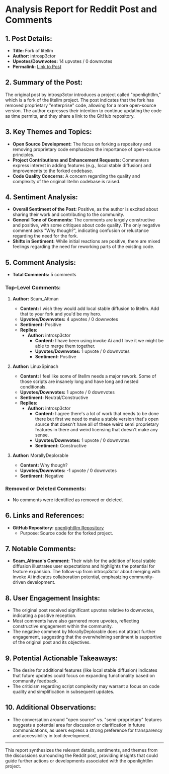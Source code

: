# Analysis Report for Reddit Post and Comments

## 1. Post Details:
- **Title:** Fork of litellm
- **Author:** introsp3ctor
- **Upvotes/Downvotes:** 14 upvotes / 0 downvotes
- **Permalink:** [Link to Post](https://www.reddit.com/r/LocalLLaMA/comments/1hgk6b4/openlightllmfork_of_litellm/)

## 2. Summary of the Post:
The original post by introsp3ctor introduces a project called "openlightllm," which is a fork of the litellm project. The post indicates that the fork has removed proprietary "enterprise" code, allowing for a more open-source version. The author expresses their intention to continue updating the code as time permits, and they share a link to the GitHub repository.

## 3. Key Themes and Topics:
- **Open Source Development:** The focus on forking a repository and removing proprietary code emphasizes the importance of open-source principles.
- **Project Contributions and Enhancement Requests:** Commenters express interest in adding features (e.g., local stable diffusion) and improvements to the forked codebase.
- **Code Quality Concerns:** A concern regarding the quality and complexity of the original litellm codebase is raised.

## 4. Sentiment Analysis:
- **Overall Sentiment of the Post:** Positive, as the author is excited about sharing their work and contributing to the community.
- **General Tone of Comments:** The comments are largely constructive and positive, with some critiques about code quality. The only negative comment asks "Why though?", indicating confusion or reluctance regarding the need for the fork.
- **Shifts in Sentiment:** While initial reactions are positive, there are mixed feelings regarding the need for reworking parts of the existing code.

## 5. Comment Analysis:
- **Total Comments:** 5 comments

### Top-Level Comments:
1. **Author:** Scam_Altman
   - **Content:** I wish they would add local stable diffusion to litellm. Add that to your fork and you'd be my hero.
   - **Upvotes/Downvotes:** 4 upvotes / 0 downvotes
   - **Sentiment:** Positive
   - **Replies:**
     - **Author:** introsp3ctor
       - **Content:** I have been using invoke Ai and I love it we might be able to merge them together.
       - **Upvotes/Downvotes:** 1 upvote / 0 downvotes
       - **Sentiment:** Positive

2. **Author:** LinuxSpinach
   - **Content:** I feel like some of litellm needs a major rework. Some of those scripts are insanely long and have long and nested conditionals.
   - **Upvotes/Downvotes:** 1 upvote / 0 downvotes
   - **Sentiment:** Neutral/Constructive
   - **Replies:**
     - **Author:** introsp3ctor
       - **Content:** I agree there's a lot of work that needs to be done there but first we need to make a stable version that's open source that doesn't have all of these weird semi proprietary features in there and weird licensing that doesn't make any sense.
       - **Upvotes/Downvotes:** 1 upvote / 0 downvotes
       - **Sentiment:** Constructive

3. **Author:** MorallyDeplorable
   - **Content:** Why though?
   - **Upvotes/Downvotes:** -1 upvote / 0 downvotes
   - **Sentiment:** Negative

### Removed or Deleted Comments:
- No comments were identified as removed or deleted.

## 6. Links and References:
- **GitHub Repository:** [openlightllm Repository](https://github.com/jmikedupont2/openlightllm/)
  - Purpose: Source code for the forked project.

## 7. Notable Comments:
- **Scam_Altman's Comment:** Their wish for the addition of local stable diffusion illustrates user expectations and highlights the potential for feature expansion. The follow-up from introsp3ctor about merging with invoke Ai indicates collaboration potential, emphasizing community-driven development.

## 8. User Engagement Insights:
- The original post received significant upvotes relative to downvotes, indicating a positive reception.
- Most comments have also garnered more upvotes, reflecting constructive engagement within the community.
- The negative comment by MorallyDeplorable does not attract further engagement, suggesting that the overwhelming sentiment is supportive of the original post and its objectives.

## 9. Potential Actionable Takeaways:
- The desire for additional features (like local stable diffusion) indicates that future updates could focus on expanding functionality based on community feedback.
- The criticism regarding script complexity may warrant a focus on code quality and simplification in subsequent updates.

## 10. Additional Observations:
- The conversation around "open source" vs. "semi-proprietary" features suggests a potential area for discussion or clarification in future communications, as users express a strong preference for transparency and accessibility in tool development.

---

This report synthesizes the relevant details, sentiments, and themes from the discussions surrounding the Reddit post, providing insights that could guide further actions or developments associated with the openlightllm project.